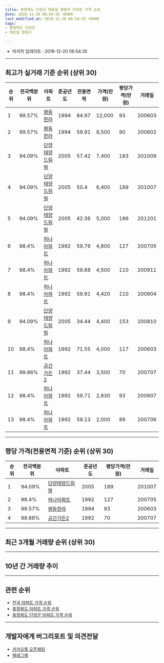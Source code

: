 ```yaml
---
title: 충청북도 단양군 매포읍 평동리 아파트 가격 순위
date: 2018-12-20 06:54:35 +0900
last_modified_at: 2018-12-20 06:54:35 +0900
tags:
- 충청북도 단양군
- 매포읍 평동리

---
```


* 마지막 업데이트 : 2018-12-20 06:54:35

---

## 최고가 실거래 기준 순위 (상위 30)


|순위|전국백분위|아파트|준공년도|전용면적|가격(만원)|평당가격(만원)|거래일|
|---|---|---|---|---|---|---|---|
|1|99.57%|[평동한라](https://search.naver.com/search.naver?query=%EC%B6%A9%EC%B2%AD%EB%B6%81%EB%8F%84+%EB%8B%A8%EC%96%91%EA%B5%B0+%EB%A7%A4%ED%8F%AC%EC%9D%8D+%ED%8F%89%EB%8F%99%EB%A6%AC+%ED%8F%89%EB%8F%99%ED%95%9C%EB%9D%BC)|1994|84.97|12,000|93|200603|
|2|99.57%|[평동한라](https://search.naver.com/search.naver?query=%EC%B6%A9%EC%B2%AD%EB%B6%81%EB%8F%84+%EB%8B%A8%EC%96%91%EA%B5%B0+%EB%A7%A4%ED%8F%AC%EC%9D%8D+%ED%8F%89%EB%8F%99%EB%A6%AC+%ED%8F%89%EB%8F%99%ED%95%9C%EB%9D%BC)|1994|59.91|8,500|90|200602|
|3|94.09%|[단양태양드림빌](https://search.naver.com/search.naver?query=%EC%B6%A9%EC%B2%AD%EB%B6%81%EB%8F%84+%EB%8B%A8%EC%96%91%EA%B5%B0+%EB%A7%A4%ED%8F%AC%EC%9D%8D+%ED%8F%89%EB%8F%99%EB%A6%AC+%EB%8B%A8%EC%96%91%ED%83%9C%EC%96%91%EB%93%9C%EB%A6%BC%EB%B9%8C)|2005|57.42|7,400|183|201009|
|4|94.09%|[단양태양드림빌](https://search.naver.com/search.naver?query=%EC%B6%A9%EC%B2%AD%EB%B6%81%EB%8F%84+%EB%8B%A8%EC%96%91%EA%B5%B0+%EB%A7%A4%ED%8F%AC%EC%9D%8D+%ED%8F%89%EB%8F%99%EB%A6%AC+%EB%8B%A8%EC%96%91%ED%83%9C%EC%96%91%EB%93%9C%EB%A6%BC%EB%B9%8C)|2005|50.4|6,400|189|201007|
|5|94.09%|[단양태양드림빌](https://search.naver.com/search.naver?query=%EC%B6%A9%EC%B2%AD%EB%B6%81%EB%8F%84+%EB%8B%A8%EC%96%91%EA%B5%B0+%EB%A7%A4%ED%8F%AC%EC%9D%8D+%ED%8F%89%EB%8F%99%EB%A6%AC+%EB%8B%A8%EC%96%91%ED%83%9C%EC%96%91%EB%93%9C%EB%A6%BC%EB%B9%8C)|2005|42.36|5,000|186|201201|
|6|98.4%|[하나아파트](https://search.naver.com/search.naver?query=%EC%B6%A9%EC%B2%AD%EB%B6%81%EB%8F%84+%EB%8B%A8%EC%96%91%EA%B5%B0+%EB%A7%A4%ED%8F%AC%EC%9D%8D+%ED%8F%89%EB%8F%99%EB%A6%AC+%ED%95%98%EB%82%98%EC%95%84%ED%8C%8C%ED%8A%B8)|1992|59.76|4,800|127|200705|
|7|98.4%|[하나아파트](https://search.naver.com/search.naver?query=%EC%B6%A9%EC%B2%AD%EB%B6%81%EB%8F%84+%EB%8B%A8%EC%96%91%EA%B5%B0+%EB%A7%A4%ED%8F%AC%EC%9D%8D+%ED%8F%89%EB%8F%99%EB%A6%AC+%ED%95%98%EB%82%98%EC%95%84%ED%8C%8C%ED%8A%B8)|1992|59.88|4,500|110|200911|
|8|98.4%|[하나아파트](https://search.naver.com/search.naver?query=%EC%B6%A9%EC%B2%AD%EB%B6%81%EB%8F%84+%EB%8B%A8%EC%96%91%EA%B5%B0+%EB%A7%A4%ED%8F%AC%EC%9D%8D+%ED%8F%89%EB%8F%99%EB%A6%AC+%ED%95%98%EB%82%98%EC%95%84%ED%8C%8C%ED%8A%B8)|1992|59.91|4,420|110|200904|
|9|94.09%|[단양태양드림빌](https://search.naver.com/search.naver?query=%EC%B6%A9%EC%B2%AD%EB%B6%81%EB%8F%84+%EB%8B%A8%EC%96%91%EA%B5%B0+%EB%A7%A4%ED%8F%AC%EC%9D%8D+%ED%8F%89%EB%8F%99%EB%A6%AC+%EB%8B%A8%EC%96%91%ED%83%9C%EC%96%91%EB%93%9C%EB%A6%BC%EB%B9%8C)|2005|34.44|4,400|153|200810|
|10|98.4%|[하나아파트](https://search.naver.com/search.naver?query=%EC%B6%A9%EC%B2%AD%EB%B6%81%EB%8F%84+%EB%8B%A8%EC%96%91%EA%B5%B0+%EB%A7%A4%ED%8F%AC%EC%9D%8D+%ED%8F%89%EB%8F%99%EB%A6%AC+%ED%95%98%EB%82%98%EC%95%84%ED%8C%8C%ED%8A%B8)|1992|71.55|4,000|117|200603|
|11|99.86%|[공간가든2](https://search.naver.com/search.naver?query=%EC%B6%A9%EC%B2%AD%EB%B6%81%EB%8F%84+%EB%8B%A8%EC%96%91%EA%B5%B0+%EB%A7%A4%ED%8F%AC%EC%9D%8D+%ED%8F%89%EB%8F%99%EB%A6%AC+%EA%B3%B5%EA%B0%84%EA%B0%80%EB%93%A02)|1992|37.44|3,500|70|200707|
|12|98.4%|[하나아파트](https://search.naver.com/search.naver?query=%EC%B6%A9%EC%B2%AD%EB%B6%81%EB%8F%84+%EB%8B%A8%EC%96%91%EA%B5%B0+%EB%A7%A4%ED%8F%AC%EC%9D%8D+%ED%8F%89%EB%8F%99%EB%A6%AC+%ED%95%98%EB%82%98%EC%95%84%ED%8C%8C%ED%8A%B8)|1992|59.71|2,830|93|200907|
|13|98.4%|[하나아파트](https://search.naver.com/search.naver?query=%EC%B6%A9%EC%B2%AD%EB%B6%81%EB%8F%84+%EB%8B%A8%EC%96%91%EA%B5%B0+%EB%A7%A4%ED%8F%AC%EC%9D%8D+%ED%8F%89%EB%8F%99%EB%A6%AC+%ED%95%98%EB%82%98%EC%95%84%ED%8C%8C%ED%8A%B8)|1992|59.13|2,000|89|200706|


---

## 평당 가격(전용면적 기준) 순위 (상위 30)


|순위|전국백분위|아파트|준공년도|평당가격(만원)|거래일|
|---|---|---|---|---|---|
|1|94.09%|[단양태양드림빌](https://search.naver.com/search.naver?query=%EC%B6%A9%EC%B2%AD%EB%B6%81%EB%8F%84+%EB%8B%A8%EC%96%91%EA%B5%B0+%EB%A7%A4%ED%8F%AC%EC%9D%8D+%ED%8F%89%EB%8F%99%EB%A6%AC+%EB%8B%A8%EC%96%91%ED%83%9C%EC%96%91%EB%93%9C%EB%A6%BC%EB%B9%8C)|2005|189|201007|
|2|98.4%|[하나아파트](https://search.naver.com/search.naver?query=%EC%B6%A9%EC%B2%AD%EB%B6%81%EB%8F%84+%EB%8B%A8%EC%96%91%EA%B5%B0+%EB%A7%A4%ED%8F%AC%EC%9D%8D+%ED%8F%89%EB%8F%99%EB%A6%AC+%ED%95%98%EB%82%98%EC%95%84%ED%8C%8C%ED%8A%B8)|1992|127|200705|
|3|99.57%|[평동한라](https://search.naver.com/search.naver?query=%EC%B6%A9%EC%B2%AD%EB%B6%81%EB%8F%84+%EB%8B%A8%EC%96%91%EA%B5%B0+%EB%A7%A4%ED%8F%AC%EC%9D%8D+%ED%8F%89%EB%8F%99%EB%A6%AC+%ED%8F%89%EB%8F%99%ED%95%9C%EB%9D%BC)|1994|93|200603|
|4|99.86%|[공간가든2](https://search.naver.com/search.naver?query=%EC%B6%A9%EC%B2%AD%EB%B6%81%EB%8F%84+%EB%8B%A8%EC%96%91%EA%B5%B0+%EB%A7%A4%ED%8F%AC%EC%9D%8D+%ED%8F%89%EB%8F%99%EB%A6%AC+%EA%B3%B5%EA%B0%84%EA%B0%80%EB%93%A02)|1992|70|200707|


---

## 최근 3개월 거래량 순위 (상위 30)


<div style="width:100%;">
    <canvas id="deal_count_ranking" height="250"></canvas>
</div>


<script>
new Chart(document.getElementById("deal_count_ranking"), {
    type: 'horizontalBar',
    data: {
        labels: ['평동한라', '공간가든2', '단양태양드림빌', '하나아파트'],
        datasets: [{
            label: '실거래 수',
            data: [4, 2, 2, 1],
            borderColor: "rgba(255, 0, 128, 1)",
            backgroundColor: "rgba(255, 0, 128, 0.5)",
            fill: false,
        }]
    },
    options: {
        responsive: true,
        title: {
            display: true,
            text: '최근 3개월 거래량 순위'
        },
        tooltips: {
            mode: 'index',
            intersect: false,
            callbacks: {
                title: function(tooltipItems, data) {
                    return "실거래 수:";
                },
                label: function(tooltipItem, data) {
                    return data.labels[tooltipItem.index] + ": " + tooltipItem.xLabel;
                }
            }
        },
        hover: {
            mode: 'nearest',
            intersect: true
        },
        scales: {
            xAxes: [{
                display: true,
                scaleLabel: {
                    display: true,
                    labelString: '실거래 수'
                },
                ticks: {
                    suggestedMin: 0,
                }
            }],
            yAxes: [{
                display: true,
                ticks: {
                    autoSkip: false,
                    callback: function(value, index, values) {
                        if (value.length > 15)
                            return value.substr(0, 13) + "...";
                        else
                            return value;
                    }
                },
                scaleLabel: {
                    display: false,
                }
            }]
        }
    }
});

</script>


---

## 10년 간 거래량 추이


<div style="width:100%;">
    <canvas id="deal_progress" height="250"></canvas>
</div>

<script>
new Chart(document.getElementById("deal_progress"), {
    type: 'line',
    data: {
        labels: ['200812','200901','200902','200903','200904','200905','200906','200907','200908','200909','200910','200911','200912','201001','201002','201003','201004','201005','201006','201007','201008','201009','201010','201011','201012','201101','201102','201103','201104','201105','201106','201107','201108','201109','201110','201111','201112','201201','201202','201203','201204','201205','201206','201207','201208','201209','201210','201211','201212','201301','201302','201303','201304','201305','201306','201307','201308','201309','201310','201311','201312','201401','201402','201403','201404','201405','201406','201407','201408','201409','201410','201411','201412','201501','201502','201503','201504','201505','201506','201507','201508','201509','201510','201511','201512','201601','201602','201603','201604','201605','201606','201607','201608','201609','201610','201611','201612','201701','201702','201703','201704','201705','201706','201707','201708','201709','201710','201711','201712','201801','201802','201803','201804','201805','201806','201807','201808','201809','201810','201811','201812'],
        datasets: [{
            label: '실거래 수',
            pointRadius: 1,
            data: [0, 7, 3, 1, 5, 1, 2, 4, 5, 2, 2, 6, 1, 0, 0, 4, 2, 1, 3, 8, 9, 6, 12, 8, 3, 4, 3, 5, 5, 1, 0, 2, 4, 8, 4, 4, 6, 6, 2, 9, 4, 2, 5, 4, 2, 7, 3, 4, 12, 2, 1, 5, 1, 7, 4, 4, 0, 6, 6, 3, 3, 1, 4, 5, 16, 13, 7, 11, 13, 11, 3, 4, 4, 3, 6, 8, 5, 9, 1, 1, 3, 3, 4, 2, 8, 2, 3, 5, 4, 2, 2, 4, 6, 7, 1, 9, 2, 3, 6, 2, 3, 4, 6, 7, 5, 2, 2, 0, 1, 5, 3, 4, 2, 5, 5, 2, 3, 6, 6, 2, 1],
            borderColor: "rgba(255, 201, 14, 1)",
            backgroundColor: "rgba(255, 201, 14, 0.5)",
            fill: true,
        }]
    },
    options: {
        responsive: true,
        title: {
            display: true,
            text: '10년간 거래량 추이'
        },
        tooltips: {
            mode: 'index',
            intersect: false,
        },
        hover: {
            mode: 'nearest',
            intersect: true
        },
        scales: {
            xAxes: [{
                display: true,
                scaleLabel: {
                    display: true,
                    labelString: '년/월'
                }
            }],
            yAxes: [{
                display: true,
                ticks: {
                    suggestedMin: 0,
                },
                scaleLabel: {
                    display: true,
                    labelString: '실거래 수'
                }
            }]
        }
    }
});

</script>


---

## 관련 순위

- [전국 아파트 가격 순위](https://inasie.github.io/apt-ranking/전국)
- [충청북도 아파트 가격 순위](https://inasie.github.io/apt-ranking/충청북도)
- [충청북도 단양군 아파트 가격 순위](https://inasie.github.io/apt-ranking/충청북도-단양군)


---

## 개발자에게 버그리포트 및 의견전달

- [카카오톡 오픈채팅](https://open.kakao.com/o/gLJUAP4)
- [텔레그램](https://t.me/inasie)

